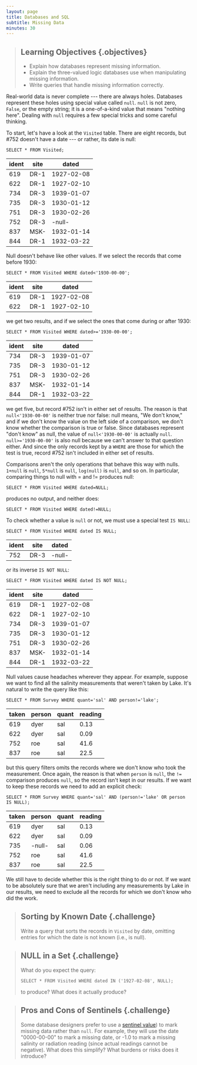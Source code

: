 ```yaml
---
layout: page
title: Databases and SQL
subtitle: Missing Data
minutes: 30
---
```

> ## Learning Objectives {.objectives}
>
> *   Explain how databases represent missing information.
> *   Explain the three-valued logic databases use when manipulating missing information.
> *   Write queries that handle missing information correctly.

Real-world data is never complete --- there are always holes.
Databases represent these holes using special value called `null`.
`null` is not zero, `False`, or the empty string;
it is a one-of-a-kind value that means "nothing here".
Dealing with `null` requires a few special tricks
and some careful thinking.

To start,
let's have a look at the `Visited` table.
There are eight records,
but #752 doesn't have a date --- or rather,
its date is null:

~~~ {.sql}
SELECT * FROM Visited;
~~~

|ident|site|dated     |
|-----|----|----------|
|619  |DR-1|1927-02-08|
|622  |DR-1|1927-02-10|
|734  |DR-3|1939-01-07|
|735  |DR-3|1930-01-12|
|751  |DR-3|1930-02-26|
|752  |DR-3|-null-    |
|837  |MSK-|1932-01-14|
|844  |DR-1|1932-03-22|

Null doesn't behave like other values.
If we select the records that come before 1930:

~~~ {.sql}
SELECT * FROM Visited WHERE dated<'1930-00-00';
~~~

|ident|site|dated     |
|-----|----|----------|
|619  |DR-1|1927-02-08|
|622  |DR-1|1927-02-10|

we get two results,
and if we select the ones that come during or after 1930:

~~~ {.sql}
SELECT * FROM Visited WHERE dated>='1930-00-00';
~~~

|ident|site|dated     |
|-----|----|----------|
|734  |DR-3|1939-01-07|
|735  |DR-3|1930-01-12|
|751  |DR-3|1930-02-26|
|837  |MSK-|1932-01-14|
|844  |DR-1|1932-03-22|

we get five,
but record #752 isn't in either set of results.
The reason is that
`null<'1930-00-00'`
is neither true nor false:
null means, "We don't know,"
and if we don't know the value on the left side of a comparison,
we don't know whether the comparison is true or false.
Since databases represent "don't know" as null,
the value of `null<'1930-00-00'`
is actually `null`.
`null>='1930-00-00'` is also null
because we can't answer to that question either.
And since the only records kept by a `WHERE`
are those for which the test is true,
record #752 isn't included in either set of results.

Comparisons aren't the only operations that behave this way with nulls.
`1+null` is `null`,
`5*null` is `null`,
`log(null)` is `null`,
and so on.
In particular,
comparing things to null with = and != produces null:

~~~ {.sql}
SELECT * FROM Visited WHERE dated=NULL;
~~~

produces no output, and neither does:

~~~ {.sql}
SELECT * FROM Visited WHERE dated!=NULL;
~~~

To check whether a value is `null` or not,
we must use a special test `IS NULL`:

~~~ {.sql}
SELECT * FROM Visited WHERE dated IS NULL;
~~~

|ident|site|dated     |
|-----|----|----------|
|752  |DR-3|-null-    |

or its inverse `IS NOT NULL`:

~~~ {.sql}
SELECT * FROM Visited WHERE dated IS NOT NULL;
~~~

|ident|site|dated     |
|-----|----|----------|
|619  |DR-1|1927-02-08|
|622  |DR-1|1927-02-10|
|734  |DR-3|1939-01-07|
|735  |DR-3|1930-01-12|
|751  |DR-3|1930-02-26|
|837  |MSK-|1932-01-14|
|844  |DR-1|1932-03-22|

Null values cause headaches wherever they appear.
For example,
suppose we want to find all the salinity measurements
that weren't taken by Lake.
It's natural to write the query like this:

~~~ {.sql}
SELECT * FROM Survey WHERE quant='sal' AND person!='lake';
~~~

|taken|person|quant|reading|
|-----|------|-----|-------|
|619  |dyer  |sal  |0.13   |
|622  |dyer  |sal  |0.09   |
|752  |roe   |sal  |41.6   |
|837  |roe   |sal  |22.5   |

but this query filters omits the records
where we don't know who took the measurement.
Once again,
the reason is that when `person` is `null`,
the `!=` comparison produces `null`,
so the record isn't kept in our results.
If we want to keep these records
we need to add an explicit check:

~~~ {.sql}
SELECT * FROM Survey WHERE quant='sal' AND (person!='lake' OR person IS NULL);
~~~

|taken|person|quant|reading|
|-----|------|-----|-------|
|619  |dyer  |sal  |0.13   |
|622  |dyer  |sal  |0.09   |
|735  |-null-|sal  |0.06   |
|752  |roe   |sal  |41.6   |
|837  |roe   |sal  |22.5   |

We still have to decide whether this is the right thing to do or not.
If we want to be absolutely sure that
we aren't including any measurements by Lake in our results,
we need to exclude all the records for which we don't know who did the work.

> ## Sorting by Known Date {.challenge}
>
> Write a query that sorts the records in `Visited` by date,
> omitting entries for which the date is not known
> (i.e., is null).

> ## NULL in a Set {.challenge}
>
> What do you expect the query:
>
> ~~~
> SELECT * FROM Visited WHERE dated IN ('1927-02-08', NULL);
> ~~~
>
> to produce?
> What does it actually produce?

> ## Pros and Cons of Sentinels {.challenge}
>
> Some database designers prefer to use
> a [sentinel value](reference.html#sentinel-value))
> to mark missing data rather than `null`.
> For example,
> they will use the date "0000-00-00" to mark a missing date,
> or -1.0 to mark a missing salinity or radiation reading
> (since actual readings cannot be negative).
> What does this simplify?
> What burdens or risks does it introduce?
